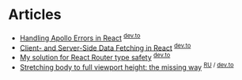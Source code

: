 # Articles

- [Handling Apollo Errors in React](/apollo-error-handling/apollo-error-handling.en.md) <sup>[dev.to](https://dev.to/fenok/handling-apollo-errors-in-react-apl) </sup>
- [Client- and Server-Side Data Fetching in React](/ssr-data-fetching/ssr-data-fetching.en.md) <sup>[dev.to](https://dev.to/fenok/client-and-server-side-data-fetching-in-react-4o7d) </sup>
- [My solution for React Router type safety](/typesafe-routes/react-router-typesafe-routes.en.md) <sup>[dev.to](https://dev.to/fenok/my-solution-for-react-router-type-safety-53hd) </sup>
- [Stretching body to full viewport height: the missing way](/body-stretching/body-stretching.en.md) <sup>[RU](/body-stretching/body-stretching.ru.md) / [dev.to](https://dev.to/fenok/stretching-body-to-full-viewport-height-the-missing-way-2ghd) </sup>
